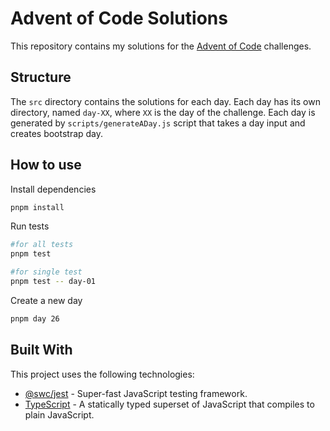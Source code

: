 # Advent of Code Solutions

This repository contains my solutions for the [Advent of Code](https://adventofcode.com/) challenges.

## Structure

The `src` directory contains the solutions for each day. Each day has its own directory, named `day-XX`, where `XX` is the day of the challenge. Each day is generated by `scripts/generateADay.js` script that takes a day input and creates bootstrap day.

## How to use

Install dependencies

```bash
pnpm install
```

Run tests
```bash
#for all tests
pnpm test

#for single test
pnpm test -- day-01
```

Create a new day
```bash
pnpm day 26
```

## Built With

This project uses the following technologies:

- [@swc/jest](https://github.com/swc-project/jest) - Super-fast JavaScript testing framework.
- [TypeScript](https://www.typescriptlang.org/) - A statically typed superset of JavaScript that compiles to plain JavaScript.
